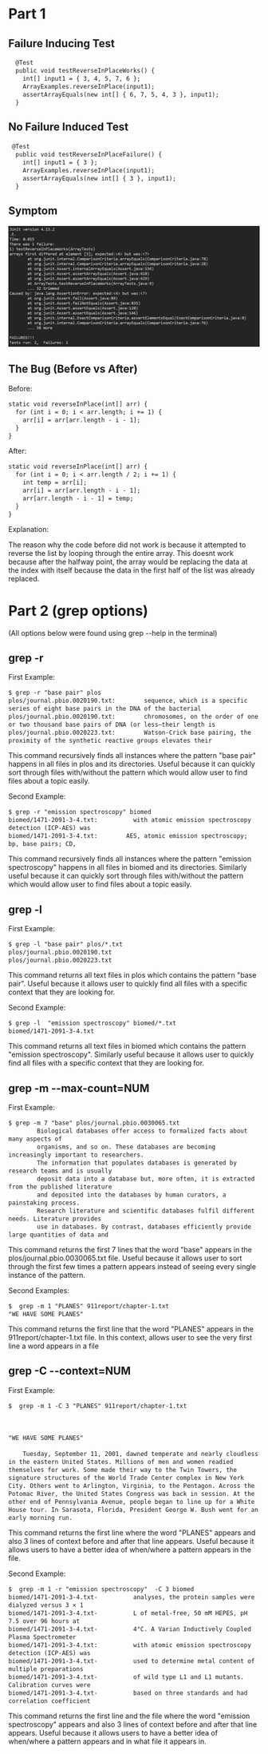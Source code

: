 # Part 1

## Failure Inducing Test
```
  @Test
  public void testReverseInPlaceWorks() {
    int[] input1 = { 3, 4, 5, 7, 6 };
    ArrayExamples.reverseInPlace(input1);
    assertArrayEquals(new int[] { 6, 7, 5, 4, 3 }, input1);
  }
```

## No Failure Induced Test
```
 @Test
  public void testReverseInPlaceFailure() {
    int[] input1 = { 3 };
    ArrayExamples.reverseInPlace(input1);
    assertArrayEquals(new int[] { 3 }, input1);
  }
```

## Symptom
![Symptoms](img/symptom.png)

## The Bug (Before vs After)

Before:
```
static void reverseInPlace(int[] arr) {
  for (int i = 0; i < arr.length; i += 1) {
    arr[i] = arr[arr.length - i - 1];
  }
}
```

After:
```
static void reverseInPlace(int[] arr) {
  for (int i = 0; i < arr.length / 2; i += 1) {
    int temp = arr[i];
    arr[i] = arr[arr.length - i - 1];
    arr[arr.length - i - 1] = temp;
  }
}
```

Explanation:

The reason why the code before did not work is because it attempted to reverse the list by looping through the entire array. This doesnt work because after the halfway point, the array would be replacing the data at the index with itself because the data in the first half of the list was already replaced.


# Part 2 (grep options)

(All options below were found using grep --help in the terminal)

## grep -r

First Example:

```
$ grep -r "base pair" plos
plos/journal.pbio.0020190.txt:        sequence, which is a specific series of eight base pairs in the DNA of the bacterial
plos/journal.pbio.0020190.txt:        chromosomes, on the order of one or two thousand base pairs of DNA (or less—their length is
plos/journal.pbio.0020223.txt:        Watson-Crick base pairing, the proximity of the synthetic reactive groups elevates their
```
This command recursively finds all instances where the pattern "base pair" happens in all files in plos and its directories. Useful because it can quickly sort through files with/without the pattern which would allow user to find files about a topic easily.

Second Example:

```
$ grep -r "emission spectroscopy" biomed
biomed/1471-2091-3-4.txt:          with atomic emission spectroscopy detection (ICP-AES) was
biomed/1471-2091-3-4.txt:        AES, atomic emission spectroscopy; bp, base pairs; CD,
```

This command recursively finds all instances where the pattern "emission spectroscopy" happens in all files in biomed and its directories. Similarly useful because it can quickly sort through files with/without the pattern which would allow user to find files about a topic easily.

## grep -l

First Example:

```
$ grep -l "base pair" plos/*.txt
plos/journal.pbio.0020190.txt
plos/journal.pbio.0020223.txt
```

This command returns all text files in plos which contains the pattern "base pair". Useful because it allows user to quickly find all files with a specific context that they are looking for.

Second Example:

```
$ grep -l  "emission spectroscopy" biomed/*.txt
biomed/1471-2091-3-4.txt
```

This command returns all text files in biomed which contains the pattern "emission spectroscopy". Similarly useful because it allows user to quickly find all files with a specific context that they are looking for.

## grep -m --max-count=NUM

First Example:

```
$ grep -m 7 "base" plos/journal.pbio.0030065.txt
        Biological databases offer access to formalized facts about many aspects of
        organisms, and so on. These databases are becoming increasingly important to researchers.
        The information that populates databases is generated by research teams and is usually
        deposit data into a database but, more often, it is extracted from the published literature
        and deposited into the databases by human curators, a painstaking process.
        Research literature and scientific databases fulfil different needs. Literature provides
        use in databases. By contrast, databases efficiently provide large quantities of data and
```

This command returns the first 7 lines that the word "base" appears in the plos/journal.pbio.0030065.txt file. Useful because it allows user to sort through the first few times a pattern appears instead of seeing every single instance of the pattern.

Second Examples:

```
$  grep -m 1 "PLANES" 911report/chapter-1.txt
"WE HAVE SOME PLANES"
```

This command returns the first line that the word "PLANES" appears in the 911report/chapter-1.txt file. In this context, allows user to see the very first line a word appears in a file

## grep -C --context=NUM

First Example:

```
$  grep -m 1 -C 3 "PLANES" 911report/chapter-1.txt



"WE HAVE SOME PLANES"

    Tuesday, September 11, 2001, dawned temperate and nearly cloudless in the eastern United States. Millions of men and women readied themselves for work. Some made their way to the Twin Towers, the signature structures of the World Trade Center complex in New York City. Others went to Arlington, Virginia, to the Pentagon. Across the Potomac River, the United States Congress was back in session. At the other end of Pennsylvania Avenue, people began to line up for a White House tour. In Sarasota, Florida, President George W. Bush went for an early morning run.
```
This command returns the first line where the word "PLANES" appears and also 3 lines of context before and after that line appears. Useful because it allows users to have a better idea of when/where a pattern appears in the file.

Second Example:

```
$  grep -m 1 -r "emission spectroscopy"  -C 3 biomed
biomed/1471-2091-3-4.txt-          analyses, the protein samples were dialyzed versus 3 × 1
biomed/1471-2091-3-4.txt-          L of metal-free, 50 mM HEPES, pH 7.5 over 96 hours at
biomed/1471-2091-3-4.txt-          4°C. A Varian Inductively Coupled Plasma Spectrometer
biomed/1471-2091-3-4.txt:          with atomic emission spectroscopy detection (ICP-AES) was
biomed/1471-2091-3-4.txt-          used to determine metal content of multiple preparations
biomed/1471-2091-3-4.txt-          of wild type L1 and L1 mutants. Calibration curves were
biomed/1471-2091-3-4.txt-          based on three standards and had correlation coefficient

```

This command returns the first line and the file where the word "emission spectroscopy" appears and also 3 lines of context before and after that line appears. Useful because it allows users to have a better idea of when/where a pattern appears and in what file it appears in.



